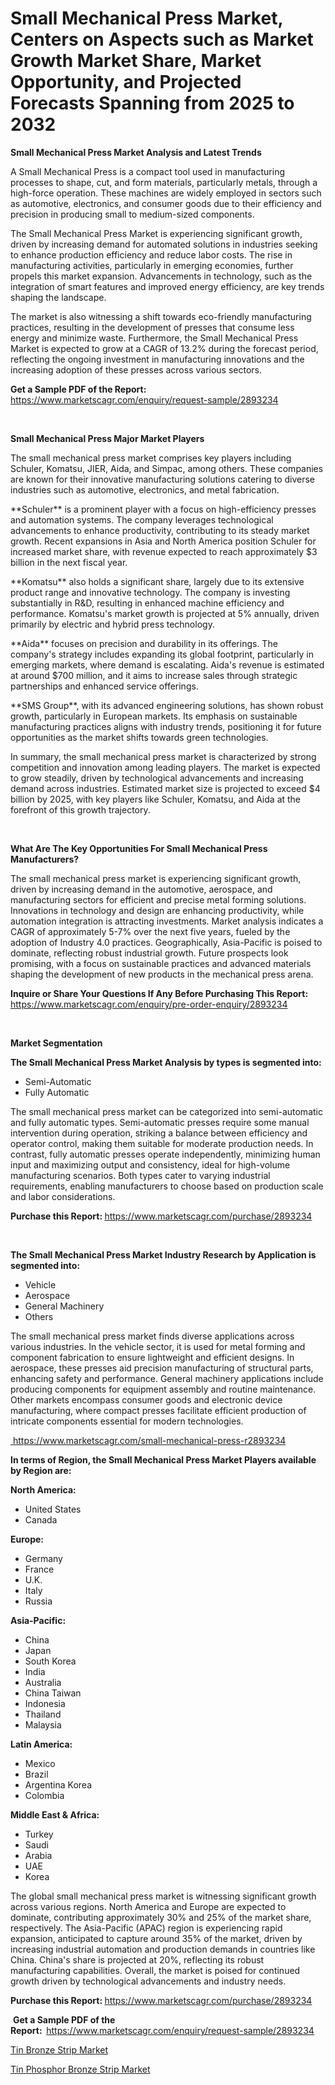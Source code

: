 <p><h1>Small Mechanical Press Market, Centers on Aspects such as Market Growth Market Share, Market Opportunity, and Projected Forecasts Spanning from 2025 to 2032</h1></p><p><strong>Small Mechanical Press Market Analysis and Latest Trends</strong></p>
<p><p>A Small Mechanical Press is a compact tool used in manufacturing processes to shape, cut, and form materials, particularly metals, through a high-force operation. These machines are widely employed in sectors such as automotive, electronics, and consumer goods due to their efficiency and precision in producing small to medium-sized components. </p><p>The Small Mechanical Press Market is experiencing significant growth, driven by increasing demand for automated solutions in industries seeking to enhance production efficiency and reduce labor costs. The rise in manufacturing activities, particularly in emerging economies, further propels this market expansion. Advancements in technology, such as the integration of smart features and improved energy efficiency, are key trends shaping the landscape. </p><p>The market is also witnessing a shift towards eco-friendly manufacturing practices, resulting in the development of presses that consume less energy and minimize waste. Furthermore, the Small Mechanical Press Market is expected to grow at a CAGR of 13.2% during the forecast period, reflecting the ongoing investment in manufacturing innovations and the increasing adoption of these presses across various sectors.</p></p>
<p><strong>Get a Sample PDF of the Report:&nbsp;</strong> <a href="https://www.marketscagr.com/enquiry/request-sample/2893234?utm_campaign=1869&utm_medium=2&utm_source=Github&utm_content=ia&utm_term=15032025&utm_id=small-mechanical-press">https://www.marketscagr.com/enquiry/request-sample/2893234</a></p>
<p>&nbsp;</p>
<p><strong>Small Mechanical Press Major Market Players</strong></p>
<p><p>The small mechanical press market comprises key players including Schuler, Komatsu, JIER, Aida, and Simpac, among others. These companies are known for their innovative manufacturing solutions catering to diverse industries such as automotive, electronics, and metal fabrication.</p><p>**Schuler** is a prominent player with a focus on high-efficiency presses and automation systems. The company leverages technological advancements to enhance productivity, contributing to its steady market growth. Recent expansions in Asia and North America position Schuler for increased market share, with revenue expected to reach approximately $3 billion in the next fiscal year.</p><p>**Komatsu** also holds a significant share, largely due to its extensive product range and innovative technology. The company is investing substantially in R&D, resulting in enhanced machine efficiency and performance. Komatsu's market growth is projected at 5% annually, driven primarily by electric and hybrid press technology.</p><p>**Aida** focuses on precision and durability in its offerings. The company's strategy includes expanding its global footprint, particularly in emerging markets, where demand is escalating. Aida's revenue is estimated at around $700 million, and it aims to increase sales through strategic partnerships and enhanced service offerings.</p><p>**SMS Group**, with its advanced engineering solutions, has shown robust growth, particularly in European markets. Its emphasis on sustainable manufacturing practices aligns with industry trends, positioning it for future opportunities as the market shifts towards green technologies.</p><p>In summary, the small mechanical press market is characterized by strong competition and innovation among leading players. The market is expected to grow steadily, driven by technological advancements and increasing demand across industries. Estimated market size is projected to exceed $4 billion by 2025, with key players like Schuler, Komatsu, and Aida at the forefront of this growth trajectory.</p></p>
<p>&nbsp;</p>
<p><strong>What Are The Key Opportunities For Small Mechanical Press Manufacturers?</strong></p>
<p><p>The small mechanical press market is experiencing significant growth, driven by increasing demand in the automotive, aerospace, and manufacturing sectors for efficient and precise metal forming solutions. Innovations in technology and design are enhancing productivity, while automation integration is attracting investments. Market analysis indicates a CAGR of approximately 5-7% over the next five years, fueled by the adoption of Industry 4.0 practices. Geographically, Asia-Pacific is poised to dominate, reflecting robust industrial growth. Future prospects look promising, with a focus on sustainable practices and advanced materials shaping the development of new products in the mechanical press arena.</p></p>
<p><strong>Inquire or Share Your Questions If Any Before Purchasing This Report:</strong> <a href="https://www.marketscagr.com/enquiry/pre-order-enquiry/2893234?utm_campaign=1869&utm_medium=2&utm_source=Github&utm_content=ia&utm_term=15032025&utm_id=small-mechanical-press">https://www.marketscagr.com/enquiry/pre-order-enquiry/2893234</a></p>
<p>&nbsp;</p>
<p><strong>Market Segmentation</strong></p>
<p><strong>The Small Mechanical Press Market Analysis by types is segmented into:</strong></p>
<p><ul><li>Semi-Automatic</li><li>Fully Automatic</li></ul></p>
<p><p>The small mechanical press market can be categorized into semi-automatic and fully automatic types. Semi-automatic presses require some manual intervention during operation, striking a balance between efficiency and operator control, making them suitable for moderate production needs. In contrast, fully automatic presses operate independently, minimizing human input and maximizing output and consistency, ideal for high-volume manufacturing scenarios. Both types cater to varying industrial requirements, enabling manufacturers to choose based on production scale and labor considerations.</p></p>
<p><strong>Purchase this Report:&nbsp;</strong><a href="https://www.marketscagr.com/purchase/2893234?utm_campaign=1869&utm_medium=2&utm_source=Github&utm_content=ia&utm_term=15032025&utm_id=small-mechanical-press">https://www.marketscagr.com/purchase/2893234</a></p>
<p>&nbsp;</p>
<p><strong>The Small Mechanical Press Market Industry Research by Application is segmented into:</strong></p>
<p><ul><li>Vehicle</li><li>Aerospace</li><li>General Machinery</li><li>Others</li></ul></p>
<p><p>The small mechanical press market finds diverse applications across various industries. In the vehicle sector, it is used for metal forming and component fabrication to ensure lightweight and efficient designs. In aerospace, these presses aid precision manufacturing of structural parts, enhancing safety and performance. General machinery applications include producing components for equipment assembly and routine maintenance. Other markets encompass consumer goods and electronic device manufacturing, where compact presses facilitate efficient production of intricate components essential for modern technologies.</p></p>
<p><a href="https://www.marketscagr.com/small-mechanical-press-r2893234?utm_campaign=1869&utm_medium=2&utm_source=Github&utm_content=ia&utm_term=15032025&utm_id=small-mechanical-press">&nbsp;https://www.marketscagr.com/small-mechanical-press-r2893234</a></p>
<p><strong>In terms of Region, the Small Mechanical Press Market Players available by Region are:</strong></p>
<p>
    <p> <strong> North America: </strong>
        <ul>
            <li>United States</li>
            <li>Canada</li>
        </ul>
        </p> 
    <p> <strong> Europe: </strong>
        <ul>
            <li>Germany</li>
            <li>France</li>
            <li>U.K.</li>
            <li>Italy</li>
            <li>Russia</li>
        </ul>
        </p> 
    <p> <strong> Asia-Pacific: </strong>
        <ul>
            <li>China</li>
            <li>Japan</li>
            <li>South Korea</li>
            <li>India</li>
            <li>Australia</li>
            <li>China Taiwan</li>
            <li>Indonesia</li>
            <li>Thailand</li>
            <li>Malaysia</li>
        </ul>
        </p> 
    <p> <strong> Latin America: </strong>
        <ul>
            <li>Mexico</li>
            <li>Brazil</li>
            <li>Argentina Korea</li>
            <li>Colombia</li>
        </ul>
        </p> 
    <p> <strong> Middle East & Africa: </strong>
        <ul>
            <li>Turkey</li>
            <li>Saudi</li>
            <li>Arabia</li>
            <li>UAE</li>
            <li>Korea</li>
        </ul>
    </p>
    </p>
<p><p>The global small mechanical press market is witnessing significant growth across various regions. North America and Europe are expected to dominate, contributing approximately 30% and 25% of the market share, respectively. The Asia-Pacific (APAC) region is experiencing rapid expansion, anticipated to capture around 35% of the market, driven by increasing industrial automation and production demands in countries like China. China's share is projected at 20%, reflecting its robust manufacturing capabilities. Overall, the market is poised for continued growth driven by technological advancements and industry needs.</p></p>
<p><strong>Purchase this Report: </strong><a href="https://www.marketscagr.com/purchase/2893234?utm_campaign=1869&utm_medium=2&utm_source=Github&utm_content=ia&utm_term=15032025&utm_id=small-mechanical-press">https://www.marketscagr.com/purchase/2893234</a></p>
<p>&nbsp;<strong>Get a Sample PDF of the Report:&nbsp;&nbsp;</strong><a href="https://www.marketscagr.com/enquiry/request-sample/2893234?utm_campaign=1869&utm_medium=2&utm_source=Github&utm_content=ia&utm_term=15032025&utm_id=small-mechanical-press">https://www.marketscagr.com/enquiry/request-sample/2893234</a></p>
<p><strong></strong></p>
<p><p><a href="https://github.com/CliffMedina6/Market-Research-Report-List-7/blob/main/tin-bronze-strip-market.md?utm_campaign=1869&utm_medium=2&utm_source=Github&utm_content=ia&utm_term=15032025&utm_id=small-mechanical-press">Tin Bronze Strip Market</a></p><p><a href="https://github.com/colloerrinbp/Market-Research-Report-List-1/blob/main/tin-phosphor-bronze-strip-market.md?utm_campaign=1869&utm_medium=2&utm_source=Github&utm_content=ia&utm_term=15032025&utm_id=small-mechanical-press">Tin Phosphor Bronze Strip Market</a></p></p>